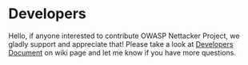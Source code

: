 Developers
==========
Hello, if anyone interested to contribute OWASP Nettacker Project, we gladly support and appreciate that! Please take a look at [Developers Document](https://github.com/OWASP/Nettacker/wiki/Developers) on wiki page and let me know if you have more questions.
